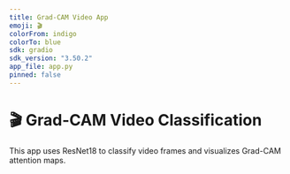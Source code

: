 ```yaml
---
title: Grad-CAM Video App
emoji: 🎬
colorFrom: indigo
colorTo: blue
sdk: gradio
sdk_version: "3.50.2"
app_file: app.py
pinned: false
---
```


# 🎬 Grad-CAM Video Classification

This app uses ResNet18 to classify video frames and visualizes Grad-CAM attention maps.

